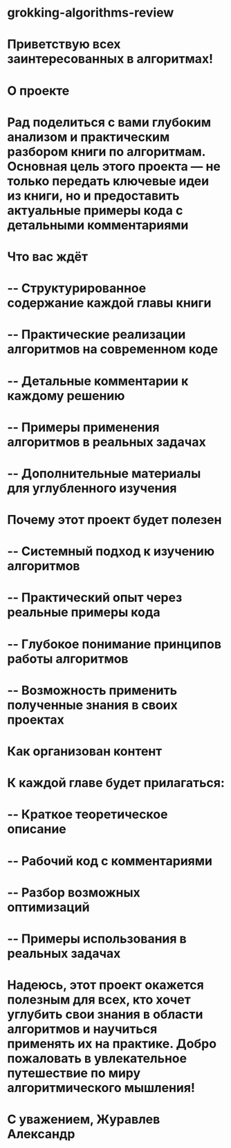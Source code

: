 # grokking-algorithms-review

# Приветствую всех заинтересованных в алгоритмах!

# О проекте
# Рад поделиться с вами глубоким анализом и практическим разбором книги по алгоритмам. Основная цель этого проекта — не только передать ключевые идеи из книги, но и предоставить актуальные примеры кода с детальными комментариями

# Что вас ждёт
# -- Структурированное содержание каждой главы книги
# -- Практические реализации алгоритмов на современном коде
# -- Детальные комментарии к каждому решению
# -- Примеры применения алгоритмов в реальных задачах
# -- Дополнительные материалы для углубленного изучения

# Почему этот проект будет полезен
# -- Системный подход к изучению алгоритмов
# -- Практический опыт через реальные примеры кода
# -- Глубокое понимание принципов работы алгоритмов
# -- Возможность применить полученные знания в своих проектах

# Как организован контент
# К каждой главе будет прилагаться:
# -- Краткое теоретическое описание
# -- Рабочий код с комментариями
# -- Разбор возможных оптимизаций
# -- Примеры использования в реальных задачах

# Надеюсь, этот проект окажется полезным для всех, кто хочет углубить свои знания в области алгоритмов и научиться применять их на практике. Добро пожаловать в увлекательное путешествие по миру алгоритмического мышления!

# С уважением, Журавлев Александр
